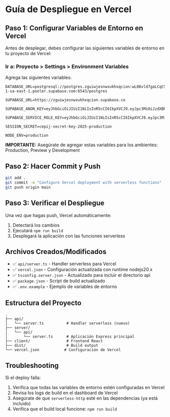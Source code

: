 # Guía de Despliegue en Vercel

## Paso 1: Configurar Variables de Entorno en Vercel

Antes de desplegar, debes configurar las siguientes variables de entorno en tu proyecto de Vercel:

### Ir a: Proyecto > Settings > Environment Variables

Agrega las siguientes variables:

```
DATABASE_URL=postgresql://postgres.zguiwjesnwxukhxqcion:wL08vld7gaLCqCS3K@aws-1-sa-east-1.pooler.supabase.com:6543/postgres

SUPABASE_URL=https://zguiwjesnwxukhxqcion.supabase.co

SUPABASE_ANON_KEY=eyJhbGciOiJIUzI1NiIsInR5cCI6IkpXVCJ9.eyJpc3MiOiJzdXBhYmFzZSIsInJlZiI6InpndWl3amVzbnd4dWtoeHFjaW9uIiwicm9sZSI6ImFub24iLCJpYXQiOjE3NjA0Mzc4OTYsImV4cCI6MjA3NjAxMzg5Nn0.fwjN8772yTLENMUkDok8rWwkn4lgEQ8qPWDcc4OOd70

SUPABASE_SERVICE_ROLE_KEY=eyJhbGciOiJIUzI1NiIsInR5cCI6IkpXVCJ9.eyJpc3MiOiJzdXBhYmFzZSIsInJlZiI6InpndWl3amVzbnd4dWtoeHFjaW9uIiwicm9sZSI6InNlcnZpY2Vfcm9sZSIsImlhdCI6MTc2MDQzNzg5NiwiZXhwIjoyMDc2MDEzODk2fQ.gvICXJjaDcUa7MvHT92t1xfhiis1C9Nb0DhEWwkn9Ec

SESSION_SECRET=cepij-secret-key-2025-production

NODE_ENV=production
```

**IMPORTANTE:** Asegúrate de agregar estas variables para los ambientes: Production, Preview y Development

## Paso 2: Hacer Commit y Push

```bash
git add .
git commit -m "Configure Vercel deployment with serverless functions"
git push origin main
```

## Paso 3: Verificar el Despliegue

Una vez que hagas push, Vercel automáticamente:
1. Detectará los cambios
2. Ejecutará `npm run build`
3. Desplegará la aplicación con las funciones serverless

## Archivos Creados/Modificados

- ✅ `api/server.ts` - Handler serverless para Vercel
- ✅ `vercel.json` - Configuración actualizada con runtime nodejs20.x
- ✅ `tsconfig.server.json` - Actualizado para incluir el directorio api
- ✅ `package.json` - Script de build actualizado
- ✅ `.env.example` - Ejemplo de variables de entorno

## Estructura del Proyecto

```
.
├── api/
│   └── server.ts          # Handler serverless (nuevo)
├── server/
│   └── api/
│       └── server.ts      # Aplicación Express principal
├── client/                # Frontend React
├── dist/                  # Build output
└── vercel.json           # Configuración de Vercel
```

## Troubleshooting

Si el deploy falla:

1. Verifica que todas las variables de entorno estén configuradas en Vercel
2. Revisa los logs de build en el dashboard de Vercel
3. Asegúrate de que `serverless-http` esté en las dependencias (ya está incluido)
4. Verifica que el build local funcione: `npm run build`
